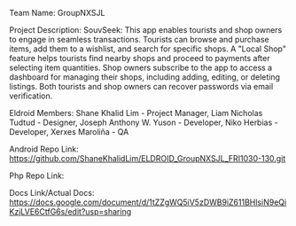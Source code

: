 Team Name: GroupNXSJL

Project Description: 
SouvSeek: This app enables tourists and shop owners to engage in seamless transactions. Tourists can browse and purchase items, add them to a wishlist, and search for specific shops. A "Local Shop" feature helps tourists find nearby shops and proceed to payments after selecting item quantities. Shop owners subscribe to the app to access a dashboard for managing their shops, including adding, editing, or deleting listings. Both tourists and shop owners can recover passwords via email verification.


Eldroid Members:
Shane Khalid Lim - Project Manager,
Liam Nicholas Tudtud - Designer,
Joseph Anthony W. Yuson - Developer,
Niko Herbias - Developer,
Xerxes Maroliña - QA


Android Repo Link: https://github.com/ShaneKhalidLim/ELDROID_GroupNXSJL_FRI1030-130.git

Php Repo Link:

Docs Link/Actual Docs: https://docs.google.com/document/d/1tZZgWQ5iV5zDWB9iZ611BHlsiN9eQiKzjLVE6CtfG6s/edit?usp=sharing


